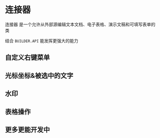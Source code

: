 # 连接器
连接器 是一个允许从外部源编辑文本文档、电子表格、演示文稿和可填写表单的类

结合 `BUILDER.API` 能发挥更强大的能力

## 自定义右键菜单
<Card src='/connector/right-menu.gif' desc="自定义右键菜单" price="299.00"/>

## 光标坐标&被选中的文字
<Card src='/connector/cursor-points.gif' desc="光标坐标&被选中的文字" price="299.00"/>

## 水印
<Card src='/connector/watermark.gif' desc="水印" price="199.00"/>

## 表格操作
<Card src='/connector/table.gif' desc="表格操作" price="299.00"/>

## 更多更能开发中



<script setup>
import Footer from '../../components/Footer.vue'
import Card from '../../components/Card.vue'
</script>

<Footer tip=" "/>
